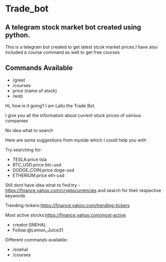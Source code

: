 # Trade_bot
## A telegram stock market bot created using python.
This is a telegram bot created to get latest stcok market prices.I have also included a course command as well to get free courses
## Commands Available
* /greet
* /courses
* price (name of stock)
* /wsb


Hi, how is it going?.I am Lallu the Trade Bot.

I give you all the information about current stock prices of various companies

No idea what to search

Here are some suggestions from myside which I could help you with

 Try searching for:

* TESLA:price tsla
* BTC_USD:price btc-usd
* DODGE_COIN:price doge-usd
* ETHERIUM:price eth-usd

Still dont have idea what to find:try -https://finance.yahoo.com/cryptocurrencies and search for their respective keywords

Trending-tickers:https://finance.yahoo.com/trending-tickers

Most active stocks:https://finance.yahoo.com/most-active


* creator:SNEHAL
* Follow:@Lemon_Juice31

Different commands available:
* /snehal
* /courses
